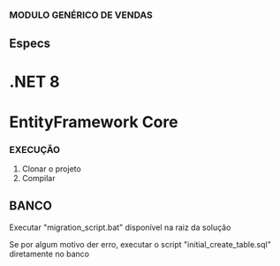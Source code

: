 ### MODULO GENÉRICO DE VENDAS ###

## Especs
# .NET 8
# EntityFramework Core


### EXECUÇÃO ###

1. Clonar o projeto
2. Compilar 

## BANCO ##

Executar "migration_script.bat" disponível na raiz da solução

Se por algum motivo der erro, executar o script "initial_create_table.sql" diretamente no banco


